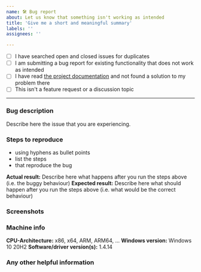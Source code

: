 ```yaml
---
name: 🛠️ Bug report
about: Let us know that something isn't working as intended
title: 'Give me a short and meaningful summary'
labels: ''
assignees: ''

---
```


<!-- This is a bug report template. By following the instructions below and filling out the sections with your information, you will help the developers get all the necessary data to fix your issue.
You can also preview your report before submitting it. You may remove sections that aren't relevant to your particular case.

Before we begin, please note that this tracker is only for issues. It is not for questions, comments, or feature requests.

If you would like to discuss a new feature or submit suggestions, please visit:
https://vigem.org/Community-Support/

If you are looking for support, please visit:
https://vigem.org/Community-Support/

Let's begin with a checklist: Replace the empty checkboxes [ ] below with checked ones [x] accordingly. -->

- [ ] I have searched open and closed issues for duplicates
- [ ] I am submitting a bug report for existing functionality that does not work as intended
- [ ] I have read [the project documentation](https://docs.nefarius.at/projects/) and not found a solution to my problem there
- [ ] This isn't a feature request or a discussion topic

----------------------------------------

### Bug description

Describe here the issue that you are experiencing.

### Steps to reproduce

- using hyphens as bullet points
- list the steps
- that reproduce the bug

**Actual result:** Describe here what happens after you run the steps above (i.e. the buggy behaviour)
**Expected result:** Describe here what should happen after you run the steps above (i.e. what would be the correct behaviour)

### Screenshots

<!-- you can drag and drop images below -->

### Machine info

<!-- replace the examples with your info -->
**CPU-Architecture:** x86, x64, ARM, ARM64, ...
**Windows version:** Windows 10 20H2
**Software/driver version(s):** 1.4.14

### Any other helpful information

<!-- keep in mind the receiver of this issue isn't psychic so provide as much information that may be relevant to the issue as possible -->

